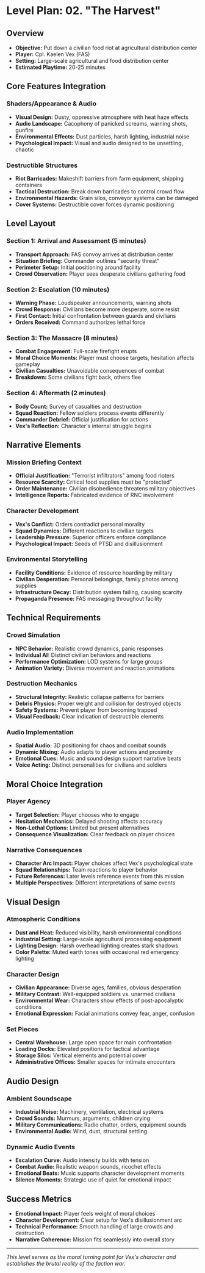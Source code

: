 # Level Plan: 02. "The Harvest"

## Overview
- **Objective:** Put down a civilian food riot at agricultural distribution center
- **Player:** Cpl. Kaelen Vex (FAS)
- **Setting:** Large-scale agricultural and food distribution center
- **Estimated Playtime:** 20-25 minutes

## Core Features Integration

### Shaders/Appearance & Audio
- **Visual Design:** Dusty, oppressive atmosphere with heat haze effects
- **Audio Landscape:** Cacophony of panicked screams, warning shots, gunfire
- **Environmental Effects:** Dust particles, harsh lighting, industrial noise
- **Psychological Impact:** Visual and audio designed to be unsettling, chaotic

### Destructible Structures
- **Riot Barricades:** Makeshift barriers from farm equipment, shipping containers
- **Tactical Destruction:** Break down barricades to control crowd flow
- **Environmental Hazards:** Grain silos, conveyor systems can be damaged
- **Cover Systems:** Destructible cover forces dynamic positioning

## Level Layout

### Section 1: Arrival and Assessment (5 minutes)
- **Transport Approach:** FAS convoy arrives at distribution center
- **Situation Briefing:** Commander outlines "security threat"
- **Perimeter Setup:** Initial positioning around facility
- **Crowd Observation:** Player sees desperate civilians gathering food

### Section 2: Escalation (10 minutes)
- **Warning Phase:** Loudspeaker announcements, warning shots
- **Crowd Response:** Civilians become more desperate, some resist
- **First Contact:** Initial confrontation between guards and civilians
- **Orders Received:** Command authorizes lethal force

### Section 3: The Massacre (8 minutes)
- **Combat Engagement:** Full-scale firefight erupts
- **Moral Choice Moments:** Player must choose targets, hesitation affects gameplay
- **Civilian Casualties:** Unavoidable consequences of combat
- **Breakdown:** Some civilians fight back, others flee

### Section 4: Aftermath (2 minutes)
- **Body Count:** Survey of casualties and destruction
- **Squad Reaction:** Fellow soldiers process events differently
- **Commander Debrief:** Official justification for actions
- **Vex's Reflection:** Character's internal struggle begins

## Narrative Elements

### Mission Briefing Context
- **Official Justification:** "Terrorist infiltrators" among food rioters
- **Resource Scarcity:** Critical food supplies must be "protected"
- **Order Maintenance:** Civilian disobedience threatens military objectives
- **Intelligence Reports:** Fabricated evidence of RNC involvement

### Character Development
- **Vex's Conflict:** Orders contradict personal morality
- **Squad Dynamics:** Different reactions to civilian targets
- **Leadership Pressure:** Superior officers enforce compliance
- **Psychological Impact:** Seeds of PTSD and disillusionment

### Environmental Storytelling
- **Facility Conditions:** Evidence of resource hoarding by military
- **Civilian Desperation:** Personal belongings, family photos among supplies
- **Infrastructure Decay:** Distribution system failing, causing scarcity
- **Propaganda Presence:** FAS messaging throughout facility

## Technical Requirements

### Crowd Simulation
- **NPC Behavior:** Realistic crowd dynamics, panic responses
- **Individual AI:** Distinct civilian behaviors and reactions
- **Performance Optimization:** LOD systems for large groups
- **Animation Variety:** Diverse movement and reaction animations

### Destruction Mechanics
- **Structural Integrity:** Realistic collapse patterns for barriers
- **Debris Physics:** Proper weight and collision for destroyed objects
- **Safety Systems:** Prevent player from becoming trapped
- **Visual Feedback:** Clear indication of destructible elements

### Audio Implementation
- **Spatial Audio:** 3D positioning for chaos and combat sounds
- **Dynamic Mixing:** Audio adapts to player actions and proximity
- **Emotional Cues:** Music and sound design support narrative beats
- **Voice Acting:** Distinct personalities for civilians and soldiers

## Moral Choice Integration

### Player Agency
- **Target Selection:** Player chooses who to engage
- **Hesitation Mechanics:** Delayed shooting affects accuracy
- **Non-Lethal Options:** Limited but present alternatives
- **Consequence Visualization:** Clear feedback on player choices

### Narrative Consequences
- **Character Arc Impact:** Player choices affect Vex's psychological state
- **Squad Relationships:** Team reactions to player behavior
- **Future References:** Later levels reference events from this mission
- **Multiple Perspectives:** Different interpretations of same events

## Visual Design

### Atmospheric Conditions
- **Dust and Heat:** Reduced visibility, harsh environmental conditions
- **Industrial Setting:** Large-scale agricultural processing equipment
- **Lighting Design:** Harsh overhead lighting creates stark shadows
- **Color Palette:** Muted earth tones with occasional red emergency lighting

### Character Design
- **Civilian Appearance:** Diverse ages, families, obvious desperation
- **Military Contrast:** Well-equipped soldiers vs. unarmed civilians
- **Environmental Wear:** Characters show effects of post-apocalyptic conditions
- **Emotional Expression:** Facial animations convey fear, anger, confusion

### Set Pieces
- **Central Warehouse:** Large open space for main confrontation
- **Loading Docks:** Elevated positions for tactical advantage
- **Storage Silos:** Vertical elements and potential cover
- **Administrative Offices:** Smaller spaces for intimate encounters

## Audio Design

### Ambient Soundscape
- **Industrial Noise:** Machinery, ventilation, electrical systems
- **Crowd Sounds:** Murmurs, arguments, children crying
- **Military Communications:** Radio chatter, orders, equipment sounds
- **Environmental Audio:** Wind, dust, structural settling

### Dynamic Audio Events
- **Escalation Curve:** Audio intensity builds with tension
- **Combat Audio:** Realistic weapon sounds, ricochet effects
- **Emotional Beats:** Music supports character development moments
- **Silence Moments:** Strategic use of quiet for emotional impact

## Success Metrics
- **Emotional Impact:** Player feels weight of moral choices
- **Character Development:** Clear setup for Vex's disillusionment arc
- **Technical Performance:** Smooth handling of large crowds and destruction
- **Narrative Coherence:** Mission fits seamlessly into overall story

---

*This level serves as the moral turning point for Vex's character and establishes the brutal reality of the faction war.*